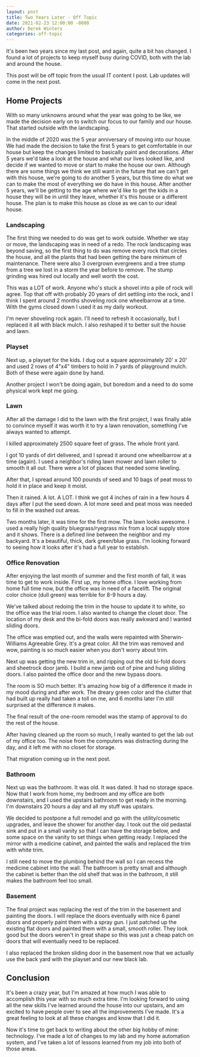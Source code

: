 ```yaml
---
layout: post
title: Two Years Later - Off Topic
date: 2021-02-23 12:00:00 -0600
author: Derek Winters
categories: off-topic
---
```


It's been two years since my last post, and again, quite a bit has changed. I found a lot of projects to keep myself busy during COVID, both with the lab and around the house.

This post will be off topic from the usual IT content I post. Lab updates will come in the next post.

## Home Projects

With so many unknowns around what the year was going to be like, we made the decision early on to switch our focus to our family and our house. That started outside with the landscaping.

In the middle of 2020 was the 5 year anniversary of moving into our house. We had made the decision to take the first 5 years to get comfortable in our house but keep the changes limited to basically paint and decorations. After 5 years we'd take a look at the house and what our lives looked like, and decide if we wanted to move or start to make the house our own. Although there are some things we think we still want in the future that we can't get with this house, we're going to do another 5 years, but this time do what we can to make the most of everything we do have in this house. After another 5 years, we'll be getting to the age where we'd like to get the kids in a house they will be in until they leave, whether it's this house or a different house. The plan is to make this house as close as we can to our ideal house.

### Landscaping

The first thing we needed to do was get to work outside. Whether we stay or move, the landscaping was in need of a redo. The rock landscaping was beyond saving, so the first thing to do was remove every rock that circles the house, and all the plants that had been getting the bare minimum of maintenance. There were also 3 overgrown evergreens and a tree stump from a tree we lost in a storm the year before to remove. The stump grinding was hired out locally and well worth the cost.

This was a LOT of work. Anyone who's stuck a shovel into a pile of rock will agree. Top that off with probably 20 years of dirt settling into the rock, and I think I spent around 2 months shoveling rock one wheelbarrow at a time. With the gyms closed down I used it as my daily workout.

I'm never shoveling rock again. I'll need to refresh it occasionally, but I replaced it all with black mulch. I also reshaped it to better suit the house and lawn.

### Playset

Next up, a playset for the kids. I dug out a square approximately 20' x 20' and used 2 rows of 4"x4" timbers to hold in 7 yards of playground mulch. Both of these were again done by hand.

Another project I won't be doing again, but boredom and a need to do some physical work kept me going.

### Lawn

After all the damage I did to the lawn with the first project, I was finally able to convince myself it was worth it to try a lawn renovation, something I've always wanted to attempt.

I killed approximately 2500 square feet of grass. The whole front yard.

I got 10 yards of dirt delivered, and I spread it around one wheelbarrow at a time (again). I used a neighbor's riding lawn mower and lawn roller to smooth it all out. There were a lot of places that needed some leveling.

After that, I spread around 100 pounds of seed and 10 bags of peat moss to hold it in place and keep it moist.

Then it rained. A lot. A LOT. I think we got 4 inches of rain in a few hours 4 days after I put the seed down. A lot more seed and peat moss was needed to fill in the washed out areas.

Two months later, it was time for the first mow. The lawn looks awesome. I used a really high quality bluegrass/ryegrass mix from a local supply store and it shows. There is a defined line between the neighbor and my backyard. It's a beautiful, thick, dark green/blue grass. I'm looking forward to seeing how it looks after it's had a full year to establish.

### Office Renovation

After enjoying the last month of summer and the first month of fall, it was time to get to work inside. First up, my home office. I love working from home full time now, but the office was in need of a facelift. The original color choice (dull green) was terrible for 8-9 hours a day.

We've talked about redoing the trim in the house to update it to white, so the office was the trial room. I also wanted to change the closet door. The location of my desk and the bi-fold doors was really awkward and I wanted sliding doors.

The office was emptied out, and the walls were repainted with Sherwin-Williams Agreeable Grey. It's a great color. All the trim was removed and wow, painting is so much easier when you don't worry about trim.

Next up was getting the new trim in, and ripping out the old bi-fold doors and sheetrock door jamb. I build a new jamb out of pine and hung sliding doors. I also painted the office door and the new bypass doors.

The room is SO much better. It's amazing how big of a difference it made in my mood during and after work. The dreary green color and the clutter that had built up really had taken a toll on me, and 6 months later I'm still surprised at the difference it makes.

The final result of the one-room remodel was the stamp of approval to do the rest of the house.

After having cleaned up the room so much, I really wanted to get the lab out of my office too. The noise from the computers was distracting during the day, and it left me with no closet for storage.

That migration coming up in the next post.

### Bathroom

Next up was the bathroom. It was old. It was dated. It had no storage space. Now that I work from home, my bedroom and my office are both downstairs, and I used the upstairs bathroom to get ready in the morning. I'm downstairs 20 hours a day and all my stuff was upstairs.

We decided to postpone a full remodel and go with the utility/cosmetic upgrades, and leave the shower for another day. I took out the old pedastal sink and put in a small vanity so that I can have the storage below, and some space on the vanity to set things when getting ready. I replaced the mirror with a medicine cabinet, and painted the walls and replaced the trim with white trim.

I still need to move the plumbing behind the wall so I can recess the medicine cabinet into the wall. The bathroom is pretty small and although the cabinet is better than the old shelf that was in the bathroom, it still makes the bathroom feel too small.

### Basement

The final project was replacing the rest of the trim in the basement and painting the doors. I will replace the doors eventually with nice 6 panel doors and properly paint them with a spray gun. I just patched up the existing flat doors and painted them with a small, smooth roller. They look good but the doors weren't in great shape so this was just a cheap patch on doors that will eventually need to be replaced.

I also replaced the broken sliding door in the basement now that we actually use the back yard with the playset and our new black lab.

## Conclusion

It's been a crazy year, but I'm amazed at how much I was able to accomplish this year with so much extra time. I'm looking forward to using all the new skills I've learned around the house into our upstairs, and am excited to have people over to see all the improvements I've made. It's a great feeling to look at all these changes and know that I did it.

Now it's time to get back to writing about the other big hobby of mine: technology. I've made a lot of changes to my lab and my home automation system, and I've taken a lot of lessons learned from my job into both of those areas.
